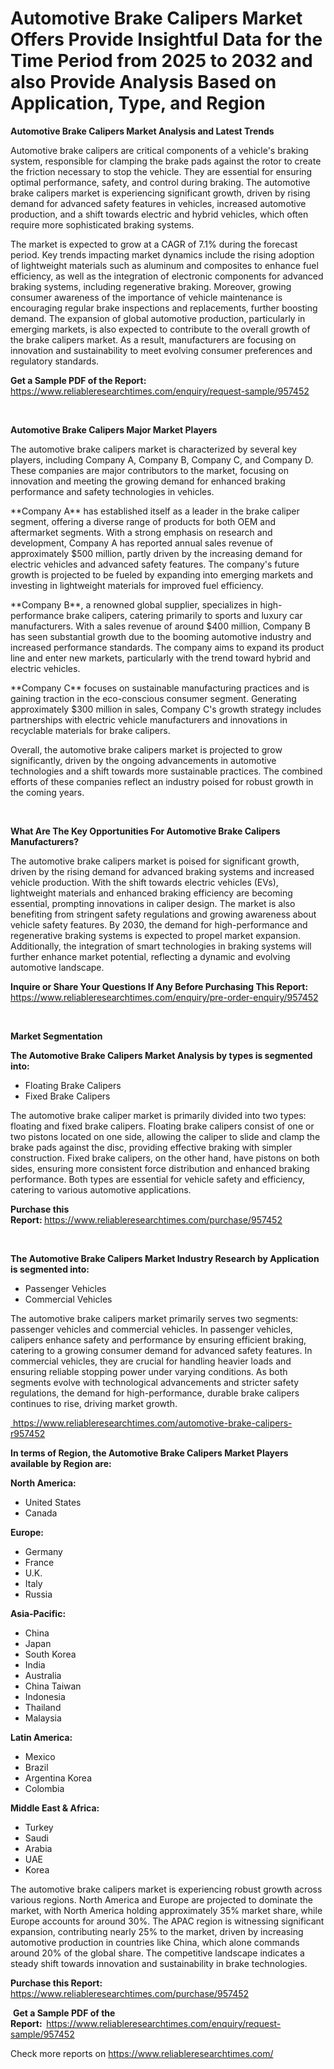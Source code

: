 <p><h1>Automotive Brake Calipers Market Offers Provide Insightful Data for the Time Period from 2025 to 2032 and also Provide Analysis Based on Application, Type, and Region</h1></p><p><strong>Automotive Brake Calipers Market Analysis and Latest Trends</strong></p>
<p><p>Automotive brake calipers are critical components of a vehicle's braking system, responsible for clamping the brake pads against the rotor to create the friction necessary to stop the vehicle. They are essential for ensuring optimal performance, safety, and control during braking. The automotive brake calipers market is experiencing significant growth, driven by rising demand for advanced safety features in vehicles, increased automotive production, and a shift towards electric and hybrid vehicles, which often require more sophisticated braking systems.</p><p>The market is expected to grow at a CAGR of 7.1% during the forecast period. Key trends impacting market dynamics include the rising adoption of lightweight materials such as aluminum and composites to enhance fuel efficiency, as well as the integration of electronic components for advanced braking systems, including regenerative braking. Moreover, growing consumer awareness of the importance of vehicle maintenance is encouraging regular brake inspections and replacements, further boosting demand. The expansion of global automotive production, particularly in emerging markets, is also expected to contribute to the overall growth of the brake calipers market. As a result, manufacturers are focusing on innovation and sustainability to meet evolving consumer preferences and regulatory standards.</p></p>
<p><strong>Get a Sample PDF of the Report:&nbsp;</strong> <a href="https://www.reliableresearchtimes.com/enquiry/request-sample/957452?utm_campaign=3311&utm_medium=2&utm_source=Github&utm_content=ia&utm_term=21032025&utm_id=automotive-brake-calipers">https://www.reliableresearchtimes.com/enquiry/request-sample/957452</a></p>
<p>&nbsp;</p>
<p><strong>Automotive Brake Calipers Major Market Players</strong></p>
<p><p>The automotive brake calipers market is characterized by several key players, including Company A, Company B, Company C, and Company D. These companies are major contributors to the market, focusing on innovation and meeting the growing demand for enhanced braking performance and safety technologies in vehicles.</p><p>**Company A** has established itself as a leader in the brake caliper segment, offering a diverse range of products for both OEM and aftermarket segments. With a strong emphasis on research and development, Company A has reported annual sales revenue of approximately $500 million, partly driven by the increasing demand for electric vehicles and advanced safety features. The company's future growth is projected to be fueled by expanding into emerging markets and investing in lightweight materials for improved fuel efficiency.</p><p>**Company B**, a renowned global supplier, specializes in high-performance brake calipers, catering primarily to sports and luxury car manufacturers. With a sales revenue of around $400 million, Company B has seen substantial growth due to the booming automotive industry and increased performance standards. The company aims to expand its product line and enter new markets, particularly with the trend toward hybrid and electric vehicles.</p><p>**Company C** focuses on sustainable manufacturing practices and is gaining traction in the eco-conscious consumer segment. Generating approximately $300 million in sales, Company C's growth strategy includes partnerships with electric vehicle manufacturers and innovations in recyclable materials for brake calipers. </p><p>Overall, the automotive brake calipers market is projected to grow significantly, driven by the ongoing advancements in automotive technologies and a shift towards more sustainable practices. The combined efforts of these companies reflect an industry poised for robust growth in the coming years.</p></p>
<p>&nbsp;</p>
<p><strong>What Are The Key Opportunities For Automotive Brake Calipers Manufacturers?</strong></p>
<p><p>The automotive brake calipers market is poised for significant growth, driven by the rising demand for advanced braking systems and increased vehicle production. With the shift towards electric vehicles (EVs), lightweight materials and enhanced braking efficiency are becoming essential, prompting innovations in caliper design. The market is also benefiting from stringent safety regulations and growing awareness about vehicle safety features. By 2030, the demand for high-performance and regenerative braking systems is expected to propel market expansion. Additionally, the integration of smart technologies in braking systems will further enhance market potential, reflecting a dynamic and evolving automotive landscape.</p></p>
<p><strong>Inquire or Share Your Questions If Any Before Purchasing This Report:</strong> <a href="https://www.reliableresearchtimes.com/enquiry/pre-order-enquiry/957452?utm_campaign=3311&utm_medium=2&utm_source=Github&utm_content=ia&utm_term=21032025&utm_id=automotive-brake-calipers">https://www.reliableresearchtimes.com/enquiry/pre-order-enquiry/957452</a></p>
<p>&nbsp;</p>
<p><strong>Market Segmentation</strong></p>
<p><strong>The Automotive Brake Calipers Market Analysis by types is segmented into:</strong></p>
<p><ul><li>Floating Brake Calipers</li><li>Fixed Brake Calipers</li></ul></p>
<p><p>The automotive brake caliper market is primarily divided into two types: floating and fixed brake calipers. Floating brake calipers consist of one or two pistons located on one side, allowing the caliper to slide and clamp the brake pads against the disc, providing effective braking with simpler construction. Fixed brake calipers, on the other hand, have pistons on both sides, ensuring more consistent force distribution and enhanced braking performance. Both types are essential for vehicle safety and efficiency, catering to various automotive applications.</p></p>
<p><strong>Purchase this Report:&nbsp;</strong><a href="https://www.reliableresearchtimes.com/purchase/957452?utm_campaign=3311&utm_medium=2&utm_source=Github&utm_content=ia&utm_term=21032025&utm_id=automotive-brake-calipers">https://www.reliableresearchtimes.com/purchase/957452</a></p>
<p>&nbsp;</p>
<p><strong>The Automotive Brake Calipers Market Industry Research by Application is segmented into:</strong></p>
<p><ul><li>Passenger Vehicles</li><li>Commercial Vehicles</li></ul></p>
<p><p>The automotive brake calipers market primarily serves two segments: passenger vehicles and commercial vehicles. In passenger vehicles, calipers enhance safety and performance by ensuring efficient braking, catering to a growing consumer demand for advanced safety features. In commercial vehicles, they are crucial for handling heavier loads and ensuring reliable stopping power under varying conditions. As both segments evolve with technological advancements and stricter safety regulations, the demand for high-performance, durable brake calipers continues to rise, driving market growth.</p></p>
<p><a href="https://www.reliableresearchtimes.com/automotive-brake-calipers-r957452?utm_campaign=3311&utm_medium=2&utm_source=Github&utm_content=ia&utm_term=21032025&utm_id=automotive-brake-calipers">&nbsp;https://www.reliableresearchtimes.com/automotive-brake-calipers-r957452</a></p>
<p><strong>In terms of Region, the Automotive Brake Calipers Market Players available by Region are:</strong></p>
<p>
    <p> <strong> North America: </strong>
        <ul>
            <li>United States</li>
            <li>Canada</li>
        </ul>
        </p> 
    <p> <strong> Europe: </strong>
        <ul>
            <li>Germany</li>
            <li>France</li>
            <li>U.K.</li>
            <li>Italy</li>
            <li>Russia</li>
        </ul>
        </p> 
    <p> <strong> Asia-Pacific: </strong>
        <ul>
            <li>China</li>
            <li>Japan</li>
            <li>South Korea</li>
            <li>India</li>
            <li>Australia</li>
            <li>China Taiwan</li>
            <li>Indonesia</li>
            <li>Thailand</li>
            <li>Malaysia</li>
        </ul>
        </p> 
    <p> <strong> Latin America: </strong>
        <ul>
            <li>Mexico</li>
            <li>Brazil</li>
            <li>Argentina Korea</li>
            <li>Colombia</li>
        </ul>
        </p> 
    <p> <strong> Middle East & Africa: </strong>
        <ul>
            <li>Turkey</li>
            <li>Saudi</li>
            <li>Arabia</li>
            <li>UAE</li>
            <li>Korea</li>
        </ul>
    </p>
    </p>
<p><p>The automotive brake calipers market is experiencing robust growth across various regions. North America and Europe are projected to dominate the market, with North America holding approximately 35% market share, while Europe accounts for around 30%. The APAC region is witnessing significant expansion, contributing nearly 25% to the market, driven by increasing automotive production in countries like China, which alone commands around 20% of the global share. The competitive landscape indicates a steady shift towards innovation and sustainability in brake technologies.</p></p>
<p><strong>Purchase this Report: </strong><a href="https://www.reliableresearchtimes.com/purchase/957452?utm_campaign=3311&utm_medium=2&utm_source=Github&utm_content=ia&utm_term=21032025&utm_id=automotive-brake-calipers">https://www.reliableresearchtimes.com/purchase/957452</a></p>
<p>&nbsp;<strong>Get a Sample PDF of the Report:&nbsp;&nbsp;</strong><a href="https://www.reliableresearchtimes.com/enquiry/request-sample/957452?utm_campaign=3311&utm_medium=2&utm_source=Github&utm_content=ia&utm_term=21032025&utm_id=automotive-brake-calipers">https://www.reliableresearchtimes.com/enquiry/request-sample/957452</a></p>
<p><strong></strong></p>
<p>Check more reports on <a href="https://www.reliableresearchtimes.com/?utm_campaign=3311&utm_medium=2&utm_source=Github&utm_content=ia&utm_term=21032025&utm_id=automotive-brake-calipers">https://www.reliableresearchtimes.com/</a></p>